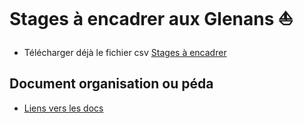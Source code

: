 # Stages à encadrer aux Glenans ⛵

* Télécharger déjà le fichier csv [Stages à encadrer](https://www.glenans.asso.fr/mon-espace/stages-a-encadrer)

## Document organisation ou péda

* [Liens vers les docs](https://gitlab.com/dashboard-streamlit/mono-glenans/-/tree/main/document-stage)
